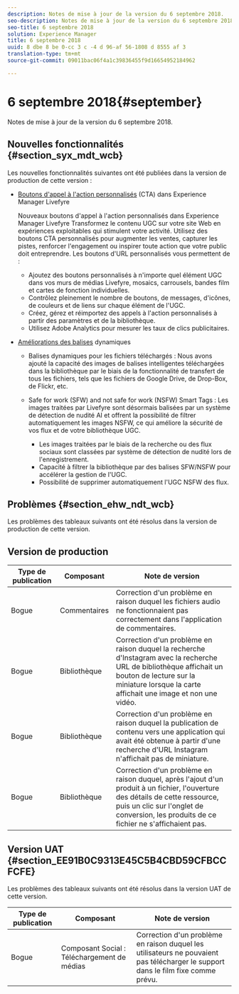 ```yaml
---
description: Notes de mise à jour de la version du 6 septembre 2018.
seo-description: Notes de mise à jour de la version du 6 septembre 2018.
seo-title: 6 septembre 2018
solution: Experience Manager
title: 6 septembre 2018
uuid: 8 dbe 8 be 0-cc 3 c -4 d 96-af 56-1808 d 8555 af 3
translation-type: tm+mt
source-git-commit: 09011bac06f4a1c39836455f9d16654952184962

---
```



# 6 septembre 2018{#september}

Notes de mise à jour de la version du 6 septembre 2018.

## Nouvelles fonctionnalités {#section_syx_mdt_wcb}

Les nouvelles fonctionnalités suivantes ont été publiées dans la version de production de cette version :

* [Boutons d&#39;appel à l&#39;action personnalisés](/help/using/c-features-livefyre/c-call-to-action-button.md#topic_EBE23A0F827645E0A0C619DCF3872EE5) (CTA) dans Experience Manager Livefyre

   Nouveaux boutons d&#39;appel à l&#39;action personnalisés dans Experience Manager Livefyre Transformez le contenu UGC sur votre site Web en expériences exploitables qui stimulent votre activité. Utilisez des boutons CTA personnalisés pour augmenter les ventes, capturer les pistes, renforcer l&#39;engagement ou inspirer toute action que votre public doit entreprendre. Les boutons d&#39;URL personnalisés vous permettent de :

   * Ajoutez des boutons personnalisés à n&#39;importe quel élément UGC dans vos murs de médias Livefyre, mosaics, carrousels, bandes film et cartes de fonction individuelles.
   * Contrôlez pleinement le nombre de boutons, de messages, d&#39;icônes, de couleurs et de liens sur chaque élément de l&#39;UGC.
   * Créez, gérez et réimportez des appels à l&#39;action personnalisés à partir des paramètres et de la bibliothèque.
   * Utilisez Adobe Analytics pour mesurer les taux de clics publicitaires.

* [Améliorations des balises](/help/using/c-features-livefyre/c-smart-tags/c-smart-tags.md#c_smart_tags) dynamiques

   * Balises dynamiques pour les fichiers téléchargés : Nous avons ajouté la capacité des images de balises intelligentes téléchargées dans la bibliothèque par le biais de la fonctionnalité de transfert de tous les fichiers, tels que les fichiers de Google Drive, de Drop-Box, de Flickr, etc.
   * Safe for work (SFW) and not safe for work (NSFW) Smart Tags : Les images traitées par Livefyre sont désormais balisées par un système de détection de nudité AI et offrent la possibilité de filtrer automatiquement les images NSFW, ce qui améliore la sécurité de vos flux et de votre bibliothèque UGC.

      * Les images traitées par le biais de la recherche ou des flux sociaux sont classées par système de détection de nudité lors de l&#39;enregistrement.
      * Capacité à filtrer la bibliothèque par des balises SFW/NSFW pour accélérer la gestion de l&#39;UGC.
      * Possibilité de supprimer automatiquement l&#39;UGC NSFW des flux.

## Problèmes {#section_ehw_ndt_wcb}

Les problèmes des tableaux suivants ont été résolus dans la version de production de cette version.

## Version de production

| **Type de publication** | **Composant** | **Note de version** |
|---|---|---|
| Bogue | Commentaires | Correction d&#39;un problème en raison duquel les fichiers audio ne fonctionnaient pas correctement dans l&#39;application de commentaires. |
| Bogue | Bibliothèque | Correction d&#39;un problème en raison duquel la recherche d&#39;Instagram avec la recherche URL de bibliothèque affichait un bouton de lecture sur la miniature lorsque la carte affichait une image et non une vidéo. |
| Bogue | Bibliothèque | Correction d&#39;un problème en raison duquel la publication de contenu vers une application qui avait été obtenue à partir d&#39;une recherche d&#39;URL Instagram n&#39;affichait pas de miniature. |
| Bogue | Bibliothèque | Correction d&#39;un problème en raison duquel, après l&#39;ajout d&#39;un produit à un fichier, l&#39;ouverture des détails de cette ressource, puis un clic sur l&#39;onglet de conversion, les produits de ce fichier ne s&#39;affichaient pas. |

## Version UAT {#section_EE91B0C9313E45C5B4CBD59CFBCCFCFE}

Les problèmes des tableaux suivants ont été résolus dans la version UAT de cette version.

| **Type de publication** | **Composant** | **Note de version** |
|---|---|---|
| Bogue | Composant Social : Téléchargement de médias | Correction d&#39;un problème en raison duquel les utilisateurs ne pouvaient pas télécharger le support dans le film fixe comme prévu. |

